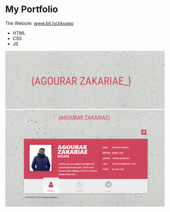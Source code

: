 # My Portfolio
The Website: www.bit.ly/zikoago
- HTML
- CSS
- JS

![full](https://github.com/Klngzk/Portfolio/blob/main/readme_imgs/Screenshot%202022-01-24%20021709.png?raw=true)
![full](https://github.com/Klngzk/Portfolio/blob/main/readme_imgs/Screenshot%202022-01-24%20021751.png?raw=true)
